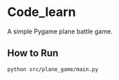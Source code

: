 # Code_learn

A simple Pygame plane battle game.

## How to Run

```bash
python src/plane_game/main.py
```
